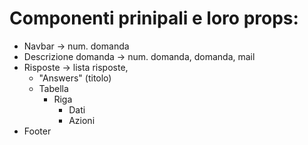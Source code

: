 # Componenti prinipali e loro props:

- Navbar -> num. domanda
- Descrizione domanda -> num. domanda, domanda, mail
- Risposte -> lista risposte,
    - "Answers" (titolo)
    - Tabella
        - Riga 
            - Dati
            - Azioni
- Footer
